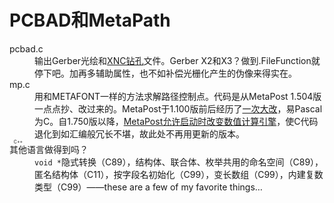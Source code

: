 PCBAD和MetaPath
===============

<dl>
	<dt>pcbad.c</dt>
	<dd>输出Gerber光绘和<a href="https://www.ucamco.com/files/downloads/file_en/305/xnc-format-specification_en.pdf">XNC钻孔</a>文件。Gerber X2和X3？做到.FileFunction就停下吧。加再多辅助属性，也不如补偿光栅化产生的伪像来得实在。</dd>
	<dt>mp.c</dt>
	<dd>用和METAFONT一样的方法求解路径控制点。代码是从MetaPost 1.504版一点点抄、改过来的。MetaPost于1.100版前后经历了<a href="https://www.tug.org/TUGboat/tb29-3/tb93hoekwater.pdf">一次大改</a>，易Pascal为C。自1.750版以降，<a href="https://www.tug.org/TUGboat/tb32-2/tb101hoekwater.pdf">MetaPost允许启动时改变数值计算引擎</a>，使C代码退化到如汇编般冗长不堪，故此处不再用更新的版本。</dd>
	<dt><ruby>其他<rt>C++</rt></ruby>语言做得到吗？</dt>
	<dd><code>void *</code>隐式转换（C89），结构体、联合体、枚举共用的命名空间（C89），匿名结构体（C11），按字段名初始化（C99），变长数组（C99），内建复数类型（C99）——these are a few of my favorite things…</dd>
</dl>
